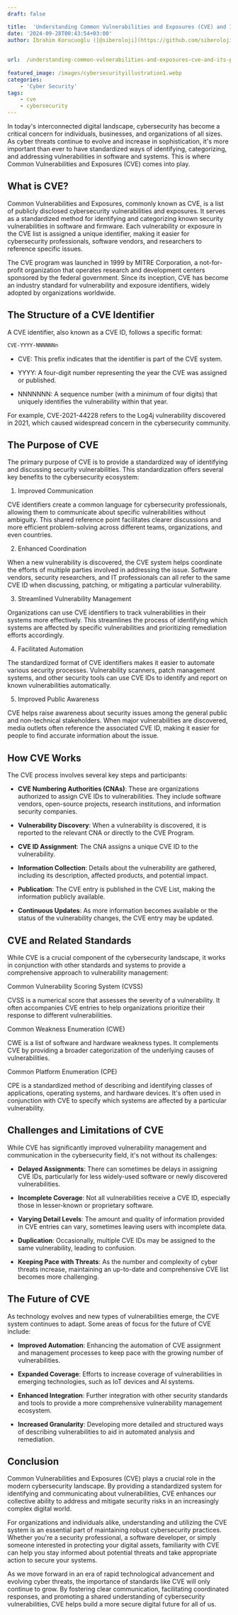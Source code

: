```yaml
---
draft: false

title:  'Understanding Common Vulnerabilities and Exposures (CVE) and Its Purpose'
date: '2024-09-28T00:43:54+03:00'
author: İbrahim Korucuoğlu ([@siberoloji](https://github.com/siberoloji))
 
 
url:  /understanding-common-vulnerabilities-and-exposures-cve-and-its-purpose/
 
featured_image: /images/cybersecurityillustration1.webp
categories:
    - 'Cyber Security'
tags:
    - cve
    - cybersecurity
---
```



In today's interconnected digital landscape, cybersecurity has become a critical concern for individuals, businesses, and organizations of all sizes. As cyber threats continue to evolve and increase in sophistication, it's more important than ever to have standardized ways of identifying, categorizing, and addressing vulnerabilities in software and systems. This is where Common Vulnerabilities and Exposures (CVE) comes into play.



## What is CVE?



Common Vulnerabilities and Exposures, commonly known as CVE, is a list of publicly disclosed cybersecurity vulnerabilities and exposures. It serves as a standardized method for identifying and categorizing known security vulnerabilities in software and firmware. Each vulnerability or exposure in the CVE list is assigned a unique identifier, making it easier for cybersecurity professionals, software vendors, and researchers to reference specific issues.



The CVE program was launched in 1999 by MITRE Corporation, a not-for-profit organization that operates research and development centers sponsored by the federal government. Since its inception, CVE has become an industry standard for vulnerability and exposure identifiers, widely adopted by organizations worldwide.



## The Structure of a CVE Identifier



A CVE identifier, also known as a CVE ID, follows a specific format:


```bash
CVE-YYYY-NNNNNNn
```


* CVE: This prefix indicates that the identifier is part of the CVE system.

* YYYY: A four-digit number representing the year the CVE was assigned or published.

* NNNNNNN: A sequence number (with a minimum of four digits) that uniquely identifies the vulnerability within that year.




For example, CVE-2021-44228 refers to the Log4j vulnerability discovered in 2021, which caused widespread concern in the cybersecurity community.



## The Purpose of CVE



The primary purpose of CVE is to provide a standardized way of identifying and discussing security vulnerabilities. This standardization offers several key benefits to the cybersecurity ecosystem:



1. Improved Communication



CVE identifiers create a common language for cybersecurity professionals, allowing them to communicate about specific vulnerabilities without ambiguity. This shared reference point facilitates clearer discussions and more efficient problem-solving across different teams, organizations, and even countries.



2. Enhanced Coordination



When a new vulnerability is discovered, the CVE system helps coordinate the efforts of multiple parties involved in addressing the issue. Software vendors, security researchers, and IT professionals can all refer to the same CVE ID when discussing, patching, or mitigating a particular vulnerability.



3. Streamlined Vulnerability Management



Organizations can use CVE identifiers to track vulnerabilities in their systems more effectively. This streamlines the process of identifying which systems are affected by specific vulnerabilities and prioritizing remediation efforts accordingly.



4. Facilitated Automation



The standardized format of CVE identifiers makes it easier to automate various security processes. Vulnerability scanners, patch management systems, and other security tools can use CVE IDs to identify and report on known vulnerabilities automatically.



5. Improved Public Awareness



CVE helps raise awareness about security issues among the general public and non-technical stakeholders. When major vulnerabilities are discovered, media outlets often reference the associated CVE ID, making it easier for people to find accurate information about the issue.



## How CVE Works



The CVE process involves several key steps and participants:


* **CVE Numbering Authorities (CNAs)**: These are organizations authorized to assign CVE IDs to vulnerabilities. They include software vendors, open-source projects, research institutions, and information security companies.

* **Vulnerability Discovery**: When a vulnerability is discovered, it is reported to the relevant CNA or directly to the CVE Program.

* **CVE ID Assignment**: The CNA assigns a unique CVE ID to the vulnerability.

* **Information Collection**: Details about the vulnerability are gathered, including its description, affected products, and potential impact.

* **Publication**: The CVE entry is published in the CVE List, making the information publicly available.

* **Continuous Updates**: As more information becomes available or the status of the vulnerability changes, the CVE entry may be updated.




## CVE and Related Standards



While CVE is a crucial component of the cybersecurity landscape, it works in conjunction with other standards and systems to provide a comprehensive approach to vulnerability management:



Common Vulnerability Scoring System (CVSS)



CVSS is a numerical score that assesses the severity of a vulnerability. It often accompanies CVE entries to help organizations prioritize their response to different vulnerabilities.



Common Weakness Enumeration (CWE)



CWE is a list of software and hardware weakness types. It complements CVE by providing a broader categorization of the underlying causes of vulnerabilities.



Common Platform Enumeration (CPE)



CPE is a standardized method of describing and identifying classes of applications, operating systems, and hardware devices. It's often used in conjunction with CVE to specify which systems are affected by a particular vulnerability.



## Challenges and Limitations of CVE



While CVE has significantly improved vulnerability management and communication in the cybersecurity field, it's not without its challenges:


* **Delayed Assignments**: There can sometimes be delays in assigning CVE IDs, particularly for less widely-used software or newly discovered vulnerabilities.

* **Incomplete Coverage**: Not all vulnerabilities receive a CVE ID, especially those in lesser-known or proprietary software.

* **Varying Detail Levels**: The amount and quality of information provided in CVE entries can vary, sometimes leaving users with incomplete data.

* **Duplication**: Occasionally, multiple CVE IDs may be assigned to the same vulnerability, leading to confusion.

* **Keeping Pace with Threats**: As the number and complexity of cyber threats increase, maintaining an up-to-date and comprehensive CVE list becomes more challenging.




## The Future of CVE



As technology evolves and new types of vulnerabilities emerge, the CVE system continues to adapt. Some areas of focus for the future of CVE include:


* **Improved Automation**: Enhancing the automation of CVE assignment and management processes to keep pace with the growing number of vulnerabilities.

* **Expanded Coverage**: Efforts to increase coverage of vulnerabilities in emerging technologies, such as IoT devices and AI systems.

* **Enhanced Integration**: Further integration with other security standards and tools to provide a more comprehensive vulnerability management ecosystem.

* **Increased Granularity**: Developing more detailed and structured ways of describing vulnerabilities to aid in automated analysis and remediation.




## Conclusion



Common Vulnerabilities and Exposures (CVE) plays a crucial role in the modern cybersecurity landscape. By providing a standardized system for identifying and communicating about vulnerabilities, CVE enhances our collective ability to address and mitigate security risks in an increasingly complex digital world.



For organizations and individuals alike, understanding and utilizing the CVE system is an essential part of maintaining robust cybersecurity practices. Whether you're a security professional, a software developer, or simply someone interested in protecting your digital assets, familiarity with CVE can help you stay informed about potential threats and take appropriate action to secure your systems.



As we move forward in an era of rapid technological advancement and evolving cyber threats, the importance of standards like CVE will only continue to grow. By fostering clear communication, facilitating coordinated responses, and promoting a shared understanding of cybersecurity vulnerabilities, CVE helps build a more secure digital future for all of us.
